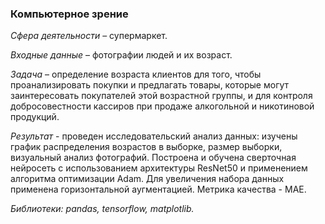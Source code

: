 ### Компьютерное зрение ###

*Сфера деятельности* – супермаркет. 

*Входные данные* – фотографии людей и их возраст.

*Задача* – определение возраста клиентов для того, чтобы проанализировать покупки и предлагать товары, которые могут заинтересовать покупателей этой возрастной группы, и для контроля добросовестности кассиров при продаже алкогольной и никотиновой продукций.

*Результат* - проведен исследовательский анализ данных: изучены график распределения возрастов в выборке, размер выборки, визуальный анализ фотографий. 
Построена и обучена сверточная нейросеть с использованием архитектуры ResNet50 и применением алгоритма оптимизации Adam. 
Для увеличения набора данных применена горизонтальной аугментацией. Метрика качества - MAE.

*Библиотеки: pandas, tensorflow, matplotlib.*






